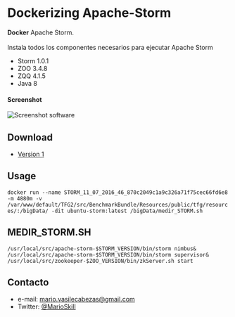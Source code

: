 Dockerizing Apache-Storm 
======
**Docker**  Apache Storm.
<br><br>
Instala todos los componentes necesarios para ejecutar Apache Storm
* Storm 1.0.1
* ZOO 3.4.8
* ZQQ 4.1.5
* Java 8

#### Screenshot
![Screenshot software](http://storm.apache.org/images/logo.png "screenshot software")

## Download
* [Version 1](https://github.com/MarioSkill/Apache-Storm/archive/master.zip)

## Usage
```docker run --name STORM_11_07_2016_46_870c2049c1a9c326a71f75cec66fd6e8 -m 4880m -v /var/www/default/TFG2/src/BenchmarkBundle/Resources/public/tfg/resources/:/bigData/ -dit ubuntu-storm:latest /bigData/medir_STORM.sh```

## MEDIR_STORM.SH 
```
/usr/local/src/apache-storm-$STORM_VERSION/bin/storm nimbus&
/usr/local/src/apache-storm-$STORM_VERSION/bin/storm supervisor&
/usr/local/src/zookeeper-$ZOO_VERSION/bin/zkServer.sh start
```

## Contacto
* e-mail: mario.vasilecabezas@gmail.com
* Twitter: [@MarioSkill](https://twitter.com/MarioSkill "twitterhandle on twitter")
